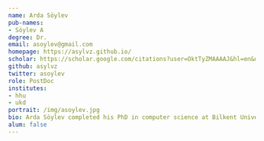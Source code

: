 ```yaml
---
name: Arda Söylev
pub-names:
- Söylev A
degree: Dr.
email: asoylev@gmail.com
homepage: https://asylvz.github.io/
scholar: https://scholar.google.com/citations?user=OktTyZMAAAAJ&hl=en&oi=ao
github: asylvz
twitter: asoylev
role: PostDoc
institutes:
- hhu
- ukd
portrait: /img/asoylev.jpg
bio: Arda Söylev completed his PhD in computer science at Bilkent University in 2018, where he developed algorithms on structural variation discovery with Dr. Can Alkan in Bioinformatics and Computational Genomics Group. Prior to joining Marschall Lab in August 2022, he worked on ancient DNA with Dr.Mehmet Somel at METU, where he focussed on genotyping structural variations. He also worked on pangenome graphs with microbiome at UChicago in Meren Lab.
alum: false
---
```


